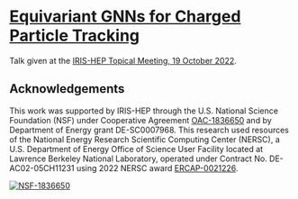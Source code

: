 # [Equivariant GNNs for Charged Particle Tracking](https://indico.cern.ch/event/1199559/contributions/5097283/attachments/2531421/4355522/IRIS-HEP%20Presentation%20-%20Ameya.pdf)

Talk given at the [IRIS-HEP Topical Meeting, 19 October 2022](https://indico.cern.ch/event/1199559/).

## Acknowledgements

This work was supported by IRIS-HEP through the U.S. National Science Foundation (NSF) under Cooperative Agreement [OAC-1836650](https://nsf.gov/awardsearch/showAward?AWD_ID=1836650) and by Department of Energy grant DE-SC0007968. This research used resources of the National Energy Research Scientific Computing Center (NERSC), a U.S. Department of Energy Office of Science User Facility located at Lawrence Berkeley National Laboratory, operated under Contract No. DE-AC02-05CH11231 using 2022 NERSC award [ERCAP-0021226](https://www.nersc.gov/users/accounts/awarded-projects/2022-nersc-awards/).

[![NSF-1836650](https://img.shields.io/badge/NSF-1836650-blue.svg)](https://nsf.gov/awardsearch/showAward?AWD_ID=1836650)
